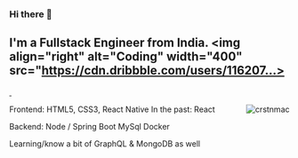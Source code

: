### Hi there 👋

I'm a Fullstack Engineer from India.
<img align="right" alt="Coding" width="400" src="https://cdn.dribbble.com/users/116207...>
---

<a href="https://open.spotify.com/user/xpxdzn2hztvea9akz2unakmuc" target="_blank">&nbsp;<p><img align="right" src="https://spotify-recently-played-readme.vercel.app/api?user=xpxdzn2hztvea9akz2unakmuc&width=350" alt="crstnmac" /></p></a>

 Frontend:
HTML5, CSS3, React Native
In the past: React

 Backend:
Node / Spring Boot
MySql
Docker


Learning/know a bit of GraphQL & MongoDB as well
